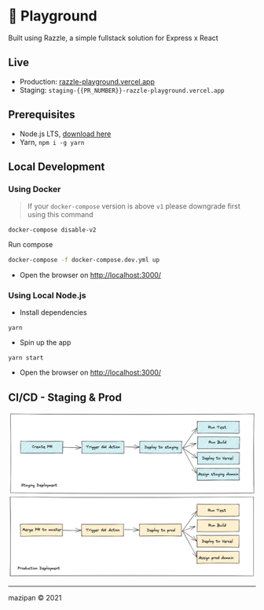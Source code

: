# 🎠 Playground

Built using Razzle, a simple fullstack solution for Express x React

## Live

- Production: [razzle-playground.vercel.app](https://razzle-playground.vercel.app/)
- Staging: `staging-{{PR_NUMBER}}-razzle-playground.vercel.app`

## Prerequisites

- Node.js LTS, [download here](https://nodejs.org/en/download/)
- Yarn, `npm i -g yarn`

## Local Development

### Using Docker

> If your `docker-compose` version is above `v1` please downgrade first using this command

```
docker-compose disable-v2
```

Run compose

```bash
docker-compose -f docker-compose.dev.yml up
```

- Open the browser on [http://localhost:3000/](http://localhost:3000/)

### Using Local Node.js

- Install dependencies

```
yarn
```

- Spin up the app

```
yarn start
```

- Open the browser on [http://localhost:3000/](http://localhost:3000/)


## CI/CD - Staging & Prod

![Diagram CI](diagram-ci.png)

---

mazipan :copyright: 2021